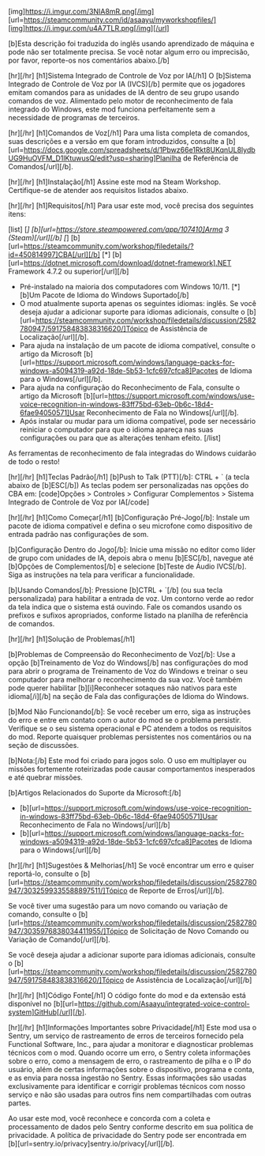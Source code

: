 [img]https://i.imgur.com/3NIA8mR.png[/img]
[url=https://steamcommunity.com/id/asaayu/myworkshopfiles/][img]https://i.imgur.com/u4A7TLR.png[/img][/url]

[b]Esta descrição foi traduzida do inglês usando aprendizado de máquina e pode não ser totalmente precisa. Se você notar algum erro ou imprecisão, por favor, reporte-os nos comentários abaixo.[/b]

[hr][/hr]
[h1]Sistema Integrado de Controle de Voz por IA[/h1]
O [b]Sistema Integrado de Controle de Voz por IA (IVCS)[/b] permite que os jogadores emitam comandos para as unidades de IA dentro de seu grupo usando comandos de voz. Alimentado pelo motor de reconhecimento de fala integrado do Windows, este mod funciona perfeitamente sem a necessidade de programas de terceiros.

[hr][/hr]
[h1]Comandos de Voz[/h1]
Para uma lista completa de comandos, suas descrições e a versão em que foram introduzidos, consulte a [b][url=https://docs.google.com/spreadsheets/d/1Pbwz66e1Rkt8UKqnUL8lydbUG9HuOVFM_D1lKtuwusQ/edit?usp=sharing]Planilha de Referência de Comandos[/url][/b].

[hr][/hr]
[h1]Instalação[/h1]
Assine este mod na Steam Workshop.
Certifique-se de atender aos requisitos listados abaixo.

[hr][/hr]
[h1]Requisitos[/h1]
Para usar este mod, você precisa dos seguintes itens:

[list]
[*] [b][url=https://store.steampowered.com/app/107410]Arma 3 (Steam)[/url][/b]
[*] [b][url=https://steamcommunity.com/workshop/filedetails/?id=450814997]CBA[/url][/b]
[*] [b][url=https://dotnet.microsoft.com/download/dotnet-framework].NET Framework 4.7.2 ou superior[/url][/b]
- Pré-instalado na maioria dos computadores com Windows 10/11.
[*] [b]Um Pacote de Idioma do Windows Suportado[/b]
- O mod atualmente suporta apenas os seguintes idiomas: inglês. Se você deseja ajudar a adicionar suporte para idiomas adicionais, consulte o [b][url=https://steamcommunity.com/workshop/filedetails/discussion/2582780947/591758483838316620/]Tópico de Assistência de Localização[/url][/b].
- Para ajuda na instalação de um pacote de idioma compatível, consulte o artigo da Microsoft [b][url=https://support.microsoft.com/windows/language-packs-for-windows-a5094319-a92d-18de-5b53-1cfc697cfca8]Pacotes de Idioma para o Windows[/url][/b].
- Para ajuda na configuração do Reconhecimento de Fala, consulte o artigo da Microsoft [b][url=https://support.microsoft.com/windows/use-voice-recognition-in-windows-83ff75bd-63eb-0b6c-18d4-6fae94050571]Usar Reconhecimento de Fala no Windows[/url][/b].
- Após instalar ou mudar para um idioma compatível, pode ser necessário reiniciar o computador para que o idioma apareça nas suas configurações ou para que as alterações tenham efeito.
[/list]

As ferramentas de reconhecimento de fala integradas do Windows cuidarão de todo o resto!

[hr][/hr]
[h1]Teclas Padrão[/h1]
[b]Push to Talk (PTT)[/b]: CTRL + ` (a tecla abaixo de [b]ESC[/b])
As teclas podem ser personalizadas nas opções do CBA em:
[code]Opções > Controles > Configurar Complementos > Sistema Integrado de Controle de Voz por IA[/code]

[hr][/hr]
[h1]Como Começar[/h1]
[b]Configuração Pré-Jogo[/b]:
Instale um pacote de idioma compatível e defina o seu microfone como dispositivo de entrada padrão nas configurações de som.

[b]Configuração Dentro do Jogo[/b]:
Inicie uma missão no editor como líder de grupo com unidades de IA, depois abra o menu [b]ESC[/b], navegue até [b]Opções de Complementos[/b] e selecione [b]Teste de Áudio IVCS[/b]. Siga as instruções na tela para verificar a funcionalidade.

[b]Usando Comandos[/b]:
Pressione [b]CTRL + `[/b] (ou sua tecla personalizada) para habilitar a entrada de voz. Um contorno verde ao redor da tela indica que o sistema está ouvindo. Fale os comandos usando os prefixos e sufixos apropriados, conforme listado na planilha de referência de comandos.

[hr][/hr]
[h1]Solução de Problemas[/h1]

[b]Problemas de Compreensão do Reconhecimento de Voz[/b]:
Use a opção [b]Treinamento de Voz do Windows[/b] nas configurações do mod para abrir o programa de Treinamento de Voz do Windows e treinar o seu computador para melhorar o reconhecimento da sua voz. Você também pode querer habilitar [b][i]Reconhecer sotaques não nativos para este idioma[/i][/b] na seção de Fala das configurações de Idioma do Windows.

[b]Mod Não Funcionando[/b]:
Se você receber um erro, siga as instruções do erro e entre em contato com o autor do mod se o problema persistir.
Verifique se o seu sistema operacional e PC atendem a todos os requisitos do mod.
Reporte quaisquer problemas persistentes nos comentários ou na seção de discussões.

[b]Nota:[/b] Este mod foi criado para jogos solo. O uso em multiplayer ou missões fortemente roteirizadas pode causar comportamentos inesperados e até quebrar missões.

[b]Artigos Relacionados do Suporte da Microsoft:[/b]
- [b][url=https://support.microsoft.com/windows/use-voice-recognition-in-windows-83ff75bd-63eb-0b6c-18d4-6fae94050571]Usar Reconhecimento de Fala no Windows[/url][/b]
- [b][url=https://support.microsoft.com/windows/language-packs-for-windows-a5094319-a92d-18de-5b53-1cfc697cfca8]Pacotes de Idioma para o Windows[/url][/b]

[hr][/hr]
[h1]Sugestões & Melhorias[/h1]
Se você encontrar um erro e quiser reportá-lo, consulte o [b][url=https://steamcommunity.com/workshop/filedetails/discussion/2582780947/3032599335588897511/]Tópico de Reporte de Erros[/url][/b].

Se você tiver uma sugestão para um novo comando ou variação de comando, consulte o [b][url=https://steamcommunity.com/workshop/filedetails/discussion/2582780947/3035976838034411955/]Tópico de Solicitação de Novo Comando ou Variação de Comando[/url][/b].

Se você deseja ajudar a adicionar suporte para idiomas adicionais, consulte o [b][url=https://steamcommunity.com/workshop/filedetails/discussion/2582780947/591758483838316620/]Tópico de Assistência de Localização[/url][/b]

[hr][/hr]
[h1]Código Fonte[/h1]
O código fonte do mod e da extensão está disponível no [b][url=https://github.com/Asaayu/integrated-voice-control-system]GitHub[/url][/b].

[hr][/hr]
[h1]Informações Importantes sobre Privacidade[/h1]
Este mod usa o Sentry, um serviço de rastreamento de erros de terceiros fornecido pela Functional Software, Inc., para ajudar a monitorar e diagnosticar problemas técnicos com o mod. Quando ocorre um erro, o Sentry coleta informações sobre o erro, como a mensagem de erro, o rastreamento de pilha e o IP do usuário, além de certas informações sobre o dispositivo, programa e conta, e as envia para nossa ingestão no Sentry. Essas informações são usadas exclusivamente para identificar e corrigir problemas técnicos com nosso serviço e não são usadas para outros fins nem compartilhadas com outras partes.

Ao usar este mod, você reconhece e concorda com a coleta e processamento de dados pelo Sentry conforme descrito em sua política de privacidade. A política de privacidade do Sentry pode ser encontrada em [b][url=sentry.io/privacy]sentry.io/privacy[/url][/b].
